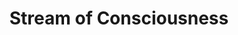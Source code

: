 ---
title: "Stream of Consciousness"
description: "Random thoughts and one-offs."
aliases: [/stream-of-consciousness/]
menu:
  main:
    name: "Stream of Consciousness"
    title: "Stream of Consciousness"
    identifier: "stream"
    url: "/stream-of-consciousness/"
    weight: -60
    params:
      banner: "https://moondeer.blog/uploads/2021/c11b3de2ff.jpg"
---
